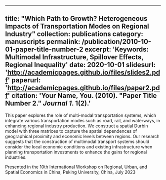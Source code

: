
---
title: "Which Path to Growth? Heterogeneous Impacts of Transportation Modes on Regional Industry"
collection: publications
category: manuscripts
permalink: /publication/2010-10-01-paper-title-number-2
excerpt: 'Keywords: Multimodal Infrastructure, Spillover Effects, Regional Inequality'
date: 2020-10-01
slidesurl: 'http://academicpages.github.io/files/slides2.pdf'
paperurl: 'http://academicpages.github.io/files/paper2.pdf'
citation: 'Your Name, You. (2010). &quot;Paper Title Number 2.&quot; <i>Journal 1</i>. 1(2).'
---
This paper explores the role of multi-modal transportation systems, which integrate various transportation modes such as road, rail, and waterways, in enhancing regional industry production. We construct a spatial Durbin model with three matrices to capture the spatial dependences of geographical proximity and economic levels between regions. Our research suggests that the construction of multimodal transport systems should consider the local economic conditions and existing infrastructure when planning transportation investments to enhance the gains for regional industries.

Presented in the 10th International Workshop on Regional, Urban, and Spatial Economics in China, Peking University, China, July 2023
